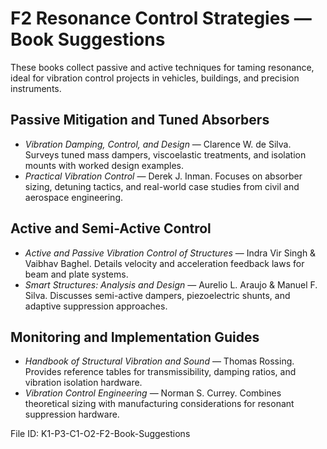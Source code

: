 # F2 Resonance Control Strategies — Book Suggestions

These books collect passive and active techniques for taming resonance, ideal for vibration control projects in vehicles, buildings, and precision instruments.

## Passive Mitigation and Tuned Absorbers
- *Vibration Damping, Control, and Design* — Clarence W. de Silva. Surveys tuned mass dampers, viscoelastic treatments, and isolation mounts with worked design examples.
- *Practical Vibration Control* — Derek J. Inman. Focuses on absorber sizing, detuning tactics, and real-world case studies from civil and aerospace engineering.

## Active and Semi-Active Control
- *Active and Passive Vibration Control of Structures* — Indra Vir Singh & Vaibhav Baghel. Details velocity and acceleration feedback laws for beam and plate systems.
- *Smart Structures: Analysis and Design* — Aurelio L. Araujo & Manuel F. Silva. Discusses semi-active dampers, piezoelectric shunts, and adaptive suppression approaches.

## Monitoring and Implementation Guides
- *Handbook of Structural Vibration and Sound* — Thomas Rossing. Provides reference tables for transmissibility, damping ratios, and vibration isolation hardware.
- *Vibration Control Engineering* — Norman S. Currey. Combines theoretical sizing with manufacturing considerations for resonant suppression hardware.

File ID: K1-P3-C1-O2-F2-Book-Suggestions
